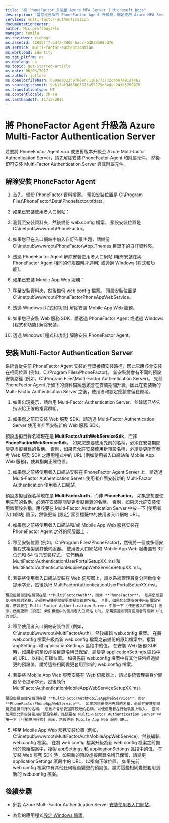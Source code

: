 ```yaml
---
title: "將 PhoneFactor 升級至 Azure MFA Server | Microsoft Docs"
description: "當您從舊版的 PhoneFactor Agent 升級時，開始使用 Azure MFA Server。"
services: multi-factor-authentication
documentationcenter: 
author: MicrosoftGuyJFlo
manager: femila
ms.reviewer: richagi
ms.assetid: 42838ff7-bdf2-4d06-bacc-b3839a00cd76
ms.service: multi-factor-authentication
ms.workload: identity
ms.tgt_pltfrm: na
ms.devlang: na
ms.topic: get-started-article
ms.date: 06/06/2017
ms.author: joflore
ms.openlocfilehash: b89ae9323c9766e67118e772732c06078918a861
ms.sourcegitcommit: 9a61faf3463003375a53279e3adce241b5700879
ms.translationtype: HT
ms.contentlocale: zh-TW
ms.lasthandoff: 11/15/2017
---
```

# <a name="upgrade-the-phonefactor-agent-to-azure-multi-factor-authentication-server"></a>將 PhoneFactor Agent 升級為 Azure Multi-Factor Authentication Server
若要將 PhoneFactor Agent v5.x 或更舊版本升級至 Azure Multi-factor Authentication Server，請先解除安裝 PhoneFactor Agent 和附屬元件。 然後即可安裝 Multi-Factor Authentication Server 與其附屬元件。

## <a name="uninstall-the-phonefactor-agent"></a>解除安裝 PhoneFactor Agent

1. 首先，備份 PhoneFactor 資料檔案。 預設安裝位置是 C:\Program Files\PhoneFactor\Data\Phonefactor.pfdata。

2. 如果已安裝使用者入口網站：
  1. 瀏覽至安裝資料夾，然後備份 web.config 檔案。 預設安裝位置是 C:\inetpub\wwwroot\PhoneFactor。

  2. 如果您已在入口網站中加入自訂佈景主題，請備份 C:\inetpub\wwwroot\PhoneFactor\App_Themes 目錄下的自訂資料夾。

  3. 透過 PhoneFactor Agent 解除安裝使用者入口網站 (唯有安裝在與 PhoneFactor Agent 相同的伺服器時才適用) 或透過 Windows [程式和功能]。

3. 如果已安裝 Mobile App Web 服務：

  1. 移至安裝資料夾，然後備份 web.config 檔案。 預設安裝位置是 C:\inetpub\wwwroot\PhoneFactorPhoneAppWebService。

  2. 透過 Windows [程式和功能] 解除安裝 Mobile App Web 服務。

4. 如果您已安裝 Web 服務 SDK，請透過 PhoneFactor Agent 或透過 Windows [程式和功能] 解除安裝。

5. 透過 Windows [程式和功能] 解除安裝 PhoneFactor Agent。

## <a name="install-the-multi-factor-authentication-server"></a>安裝 Multi-Factor Authentication Server

系統會從先前 PhoneFactor Agent 安裝的登錄接續安裝路徑，因此它應該會安裝在相同位置 (例如，C:\Program Files\PhoneFactor)。 新安裝將會有不同的預設安裝路徑 (例如，C:\Program Files\Multi-Factor Authentication Server)。 先前 PhoneFactor Agent 所留下的資料檔案應該會在安裝期間升級，因此在安裝新的 Multi-Factor Authentication Server 之後，使用者和設定應該會留在原地。

1. 如果出現提示，請啟用 Multi-Factor Authentication Server，並確認已將它指派給正確的複寫群組。

2. 如果您之前已安裝 Web 服務 SDK，請透過 Multi-Factor Authentication Server 使用者介面安裝新的 Web 服務 SDK。

  預設虛擬目錄名稱現在是 **MultiFactorAuthWebServiceSdk**，而非 **PhoneFactorWebServiceSdk**。 如果您想要使用先前的名稱，必須在安裝期間變更虛擬目錄的名稱。 否則，如果您允許安裝使用新預設名稱，必須變更所有參考 Web 服務 SDK 之應用程式中的 URL (例如使用者入口網站和 Mobile App Web 服務)，使其指向正確位置。

3. 如果您之前將使用者入口網站安裝在 PhoneFactor Agent Server 上，請透過 Multi-Factor Authentication Server 使用者介面安裝新的 Multi-Factor Authentication 使用者入口網站。

  預設虛擬目錄名稱現在是 **MultiFactorAuth**，而非 **PhoneFactor**。 如果您想要使用先前的名稱，必須在安裝期間變更虛擬目錄的名稱。 否則，如果您允許安裝使用新預設名稱，應該要在 Multi-Factor Authentication Server 中按一下 [使用者入口網站] 圖示，然後更新 [設定] 索引標籤中的使用者入口網站 URL。

4. 如果您之前將使用者入口網站和/或 Mobile App Web 服務安裝在 PhoneFactor Agent 之外的伺服器上：

  1. 移至安裝位置 (例如，C:\Program Files\PhoneFactor)，然後將一個或多個安裝程式複製到其他伺服器。 使用者入口網站和 Mobile App Web 服務備有 32 位元和 64 位元安裝程式。 它們稱為 MultiFactorAuthenticationUserPortalSetupXX.msi 和 MultiFactorAuthenticationMobileAppWebServiceSetupXX.msi。

  2. 若要將使用者入口網站安裝在 Web 伺服器上，請以系統管理員身分開啟命令提示字元，然後執行 MultiFactorAuthenticationUserPortalSetupXX.msi。

    預設虛擬目錄名稱現在是 **MultiFactorAuth**，而非 **PhoneFactor**。 如果您想要使用先前的名稱，必須在安裝期間變更虛擬目錄的名稱。 否則，如果您允許安裝使用新預設名稱，應該要在 Multi-Factor Authentication Server 中按一下 [使用者入口網站] 圖示，然後更新 [設定] 索引標籤中的使用者入口網站 URL。您需要通知現有使用者有關新 URL 的資訊。

  3. 移至使用者入口網站安裝位置 (例如，C:\inetpub\wwwroot\MultiFactorAuth)，然後編輯 web.config 檔案。 在將 web.config 檔案升級為新 web.config 檔案之前備份的原始檔案中，複製 appSettings 和 applicationSettings 區段中的值。 在安裝 Web 服務 SDK 時，如果新的預設虛擬目錄名稱已保留，請變更 applicationSettings 區段中的 URL，以指向正確位置。 如果先前 web.config 檔案中有其他任何經過變更的預設值，請將這些相同變更套用到新的 web.config 檔案。

  4. 若要將 Mobile App Web 服務安裝在 Web 伺服器上，請以系統管理員身分開啟命令提示字元，然後執行 MultiFactorAuthenticationMobileAppWebServiceSetupXX.msi。

    預設虛擬目錄名稱現在是 **MultiFactorAuthMobileAppWebService**，而非 **PhoneFactorPhoneAppWebService**。 如果您想要使用先前的名稱，必須在安裝期間變更虛擬目錄的名稱。 您也許會想要選擇較短的名稱，以便使用者在行動裝置上輸入。 否則，如果您允許安裝使用新預設名稱，應該要在 Multi-Factor Authentication Server 中按一下 [行動應用程式] 圖示，然後更新 Mobile App Web 服務 URL。

  5. 移至 Mobile App Web 服務安裝位置 (例如，C:\inetpub\wwwroot\MultiFactorAuthMobileAppWebService)，然後編輯 web.config 檔案。 在將 web.config 檔案升級為新 web.config 檔案之前備份的原始檔案中，複製 appSettings 和 applicationSettings 區段中的值。 在安裝 Web 服務 SDK 時，如果新的預設虛擬目錄名稱已保留，請變更 applicationSettings 區段中的 URL，以指向正確位置。 如果先前 web.config 檔案中有其他任何經過變更的預設值，請將這些相同變更套用到新的 web.config 檔案。

## <a name="next-steps"></a>後續步驟

- 針對 Azure Multi-Factor Authentication Server [安裝使用者入口網站](multi-factor-authentication-get-started-portal.md)。

- 為您的應用程式[設定 Windows 驗證](multi-factor-authentication-get-started-server-windows.md)。 
